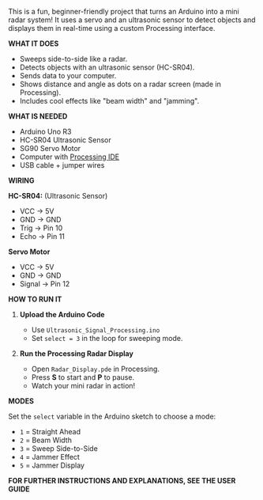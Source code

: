  This is a fun, beginner-friendly project that turns an Arduino into a mini radar system! 
 It uses a servo and an ultrasonic sensor to detect objects and displays them in real-time using a custom Processing interface.

**WHAT IT DOES**

- Sweeps side-to-side like a radar.
- Detects objects with an ultrasonic sensor (HC-SR04).
- Sends data to your computer.
- Shows distance and angle as dots on a radar screen (made in Processing).
- Includes cool effects like "beam width" and "jamming".

**WHAT IS NEEDED**

- Arduino Uno R3  
- HC-SR04 Ultrasonic Sensor  
- SG90 Servo Motor  
- Computer with [Processing IDE](https://processing.org/)  
- USB cable + jumper wires  

**WIRING**

**HC-SR04:** (Ultrasonic Sensor)
- VCC → 5V  
- GND → GND  
- Trig → Pin 10  
- Echo → Pin 11  

**Servo Motor** 
- VCC → 5V  
- GND → GND  
- Signal → Pin 12  

**HOW TO RUN IT** 

1. **Upload the Arduino Code**  
   - Use `Ultrasonic_Signal_Processing.ino`
   - Set `select = 3` in the loop for sweeping mode.

2. **Run the Processing Radar Display**  
   - Open `Radar_Display.pde` in Processing.
   - Press **S** to start and **P** to pause.
   - Watch your mini radar in action!

**MODES** 

Set the `select` variable in the Arduino sketch to choose a mode:

- `1` = Straight Ahead  
- `2` = Beam Width  
- `3` = Sweep Side-to-Side 
- `4` = Jammer Effect  
- `5` = Jammer Display


**FOR FURTHER INSTRUCTIONS AND EXPLANATIONS, SEE THE USER GUIDE**
